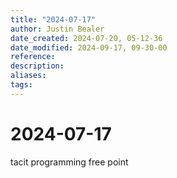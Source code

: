 ```yaml
---
title: "2024-07-17"
author: Justin Bealer
date_created: 2024-07-20, 05-12-36
date_modified: 2024-09-17, 09-30-00
reference: 
description: 
aliases: 
tags: 
---
```

# 2024-07-17
tacit programming
free point